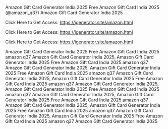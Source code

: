 Amazon Gift Card Generator India 2025 Free Amazon Gift Card India 2025 (@amazon_q37) Amazon Gift Card Generator India 2025

Click Here to Get Access: https://igenerator.site/amazon.html

Click Here to Get Access: https://igenerator.site/amazon.html

Click Here to Get Access: https://igenerator.site/amazon.html

Amazon Gift Card Generator India 2025 Free Amazon Gift Card India 2025 amazon q37 Amazon Gift Card Generator India 2025, Amazon Gift Card Generator India 2025 Free Amazon Gift Card India 2025 amazon q37 Amazon Gift Card Generator India 2025, Amazon Gift Card Generator India 2025 Free Amazon Gift Card India 2025 amazon q37 Amazon Gift Card Generator India 2025, Amazon Gift Card Generator India 2025 Free Amazon Gift Card India 2025 amazon q37 Amazon Gift Card Generator India 2025, Amazon Gift Card Generator India 2025 Free Amazon Gift Card India 2025 amazon q37 Amazon Gift Card Generator India 2025, Amazon Gift Card Generator India 2025 Free Amazon Gift Card India 2025 amazon q37 Amazon Gift Card Generator India 2025, Amazon Gift Card Generator India 2025 Free Amazon Gift Card India 2025 amazon q37 Amazon Gift Card Generator India 2025, Amazon Gift Card Generator India 2025 Free Amazon Gift Card India 2025 amazon q37 Amazon Gift Card Generator India 2025
